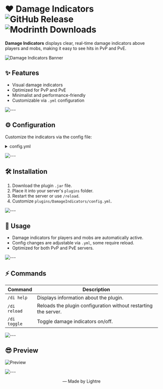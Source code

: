 # ❤️ Damage Indicators ![GitHub Release](https://img.shields.io/github/v/release/Lightre/damage-indicators?color=%23fb5d62) ![Modrinth Downloads](https://img.shields.io/modrinth/dt/damageindicators?color=%23fb5d62)

**Damage Indicators** displays clear, real-time damage indicators above players and mobs, making it easy to see hits in PvP and PvE.

![Damage Indicators Banner](https://cdn.modrinth.com/data/cached_images/95be6fc1b4fbf85158bc2c60d35f8abd1a14c5d7_0.webp)

## ✨ Features

- Visual damage indicators
- Optimized for PvP and PvE
- Minimalist and performance-friendly
- Customizable via `.yml` configuration

![---](https://i.imgur.com/LJD65XI.png)

## ⚙️ Configuration

Customize the indicators via the config file:


<details>
<summary>config.yml</summary>

```yaml
# -------------------------------------------------- #
#               DamageIndicators Config              #
# -------------------------------------------------- #

# Master switch for the plugin.
# If set to false, no indicators will be shown.
# You can also change this setting with the `/di toggle` command. (default: true)
enabled: true

# Text to appear at the beginning of the damage indicator.
# You can use color codes with '&'. (default: '&c❤ ')
indicator-prefix: '&c❤ '

# Special prefix that pops up when a crit lands. (default: '&e✯ ')
critical-indicator-prefix: '&e✯ '

# Time the damage indicator stays on screen (in secs)
# You have to use decimal (double) values (default: 2.0)
indicator-duration-seconds: 2.0

# World Blacklist
# List the names of the worlds where you want to disable damage indicators.
disabled-worlds:
# - "world_lobby"
# - "towny"
```

</details>



![---](https://i.imgur.com/LJD65XI.png)

## 🛠️ Installation

1. Download the plugin `.jar` file.
2. Place it into your server's `plugins` folder.
3. Restart the server or use `/reload`.
4. Customize `plugins/DamageIndicators/config.yml`.

![---](https://i.imgur.com/LJD65XI.png)

## 🎯 Usage

* Damage indicators for players and mobs are automatically active.
* Config changes are adjustable via `.yml`, some require reload.
* Optimized for both PvP and PvE servers.

![---](https://i.imgur.com/LJD65XI.png)

## ⚡ Commands

| Command      | Description                                                     |
|--------------| --------------------------------------------------------------- |
| `/di help`   | Displays information about the plugin.                          |
| `/di reload` | Reloads the plugin configuration without restarting the server. |
| `/di toggle` | Toggle damage indicators on/off.                                |

![---](https://i.imgur.com/LJD65XI.png)

## 😎 Preview

![Preview](https://cdn.modrinth.com/data/8B6f2zti/images/6d49ef3b329a021aa9113cf5f60494ffa32099e0.png)

![---](https://i.imgur.com/LJD65XI.png)

<p align="center">
  — Made by Lightre
</p>